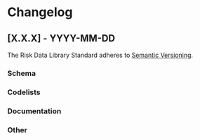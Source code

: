 # Changelog

## [X.X.X] - YYYY-MM-DD

The Risk Data Library Standard adheres to [Semantic Versioning](https://semver.org/).

### Schema

### Codelists

### Documentation

### Other